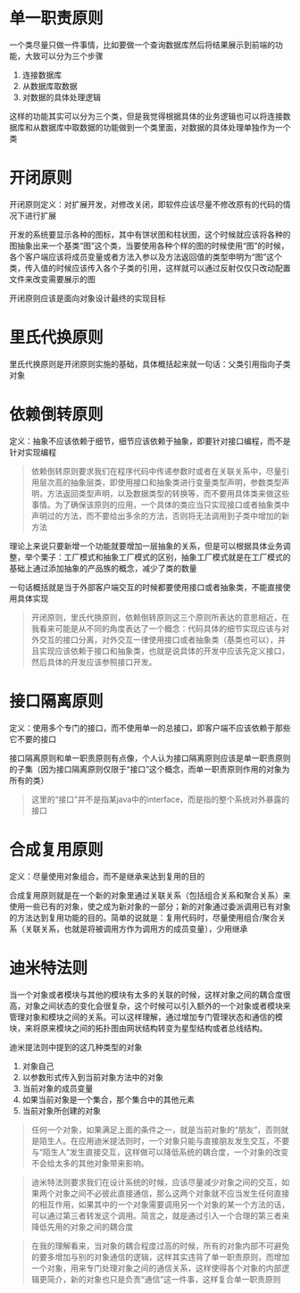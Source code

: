 # 单一职责原则
一个类尽量只做一件事情，比如要做一个查询数据库然后将结果展示到前端的功能，大致可以分为三个步骤
1. 连接数据库
2. 从数据库取数据
3. 对数据的具体处理逻辑

这样的功能其实可以分为三个类，但是我觉得根据具体的业务逻辑也可以将连接数据库和从数据库中取数据的功能做到一个类里面，对数据的具体处理单独作为一个类

# 开闭原则
开闭原则定义：对扩展开发，对修改关闭，即软件应该尽量不修改原有的代码的情况下进行扩展

开发的系统要显示各种的图标，其中有饼状图和柱状图，这个时候就应该将各种的图抽象出来一个基类“图”这个类，当要使用各种个样的图的时候使用“图”的时候，各个客户端应该将成员变量或者方法入参以及方法返回值的类型申明为“图”这个类，传入值的时候应该传入各个子类的引用，这样就可以通过反射仅仅只改动配置文件来改变需要展示的图

开闭原则应该是面向对象设计最终的实现目标

# 里氏代换原则
里氏代换原则是开闭原则实施的基础，具体概括起来就一句话：父类引用指向子类对象

# 依赖倒转原则
定义：抽象不应该依赖于细节，细节应该依赖于抽象，即要针对接口编程，而不是针对实现编程

> 依赖倒转原则要求我们在程序代码中传递参数时或者在关联关系中，尽量引用层次高的抽象层类，即使用接口和抽象类进行变量类型声明，参数类型声明，方法返回类型声明，以及数据类型的转换等，而不要用具体类来做这些事情。为了确保该原则的应用，一个具体的类应当只实现接口或者抽象类中声明过的方法，而不要给出多余的方法，否则将无法调用到子类中增加的新方法

理论上来说只要新增一个功能就要增加一层抽象的关系，但是可以根据具体业务调整，举个栗子：工厂模式和抽象工厂模式的区别，抽象工厂模式就是在工厂模式的基础上通过添加抽象的产品族的概念，减少了类的数量

一句话概括就是当于外部客户端交互的时候都要使用接口或者抽象类，不能直接使用具体实现

> 开闭原则，里氏代换原则，依赖倒转原则这三个原则所表达的意思相近，在我看来可能是从不同的角度表达了一个概念：代码具体的细节实现应该与对外交互的接口分离，对外交互一律使用接口或者抽象类（基类也可以），并且实现应该依赖于接口和抽象类，也就是说具体的开发中应该先定义接口，然后具体的开发应该参照接口开发。

# 接口隔离原则
定义：使用多个专门的接口，而不使用单一的总接口，即客户端不应该依赖于那些它不要的接口

接口隔离原则和单一职责原则有点像，个人认为接口隔离原则应该是单一职责原则的子集（因为接口隔离原则仅限于“接口”这个概念，而单一职责原则作用的对象为所有的类）

> 这里的“接口”并不是指某java中的interface，而是指的整个系统对外暴露的接口

# 合成复用原则
定义：尽量使用对象组合，而不是继承来达到复用的目的

合成复用原则就是在一个新的对象里通过关联关系（包括组合关系和聚合关系）来使用一些已有的对象，使之成为新对象的一部分；新的对象通过委派调用已有对象的方法达到复用功能的目的。简单的说就是：复用代码时，尽量使用组合/聚合关系（关联关系，也就是将被调用方作为调用方的成员变量），少用继承

# 迪米特法则

当一个对象或者模块与其他的模块有太多的关联的时候，这样对象之间的耦合度很高，对象之间状态的变化会很复杂，这个时候可以引入额外的一个对象或者模块来管理对象和模块之间的关系。可以这样理解，通过增加专门管理状态和通信的模块，来将原来模块之间的拓扑图由网状结构转变为星型结构或者总线结构。

迪米提法则中提到的这几种类型的对象
1. 对象自己
2. 以参数形式传入到当前对象方法中的对象
3. 当前对象的成员变量
4. 如果当前对象是一个集合，那个集合中的其他元素
5. 当前对象所创建的对象

> 任何一个对象，如果满足上面的条件之一，就是当前对象的“朋友”，否则就是陌生人。在应用迪米提法则时，一个对象只能与直接朋友发生交互，不要与“陌生人”发生直接交互，这样做可以降低系统的耦合度，一个对象的改变不会给太多的其他对象带来影响。

> 迪米特法则要求我们在设计系统的时候，应该尽量减少对象之间的交互，如果两个对象之间不必彼此直接通信，那么这两个对象就不应当发生任何直接的相互作用，如果其中的一个对象需要调用另一个对象的某一个方法的话，可以通过第三者转发这个调用。简言之，就是通过引入一个合理的第三者来降低先用的对象之间的耦合度

> 在我的理解看来，当对象的耦合程度过高的时候，所有的对象内部不可避免的要多增加与别的对象通信的逻辑，这样其实违背了单一职责原则，而增加一个对象，用来专门处理对象之间的通信关系，这样使得各个对象的内部逻辑更简介，新的对象也只是负责“通信”这一件事，这样复合单一职责原则
